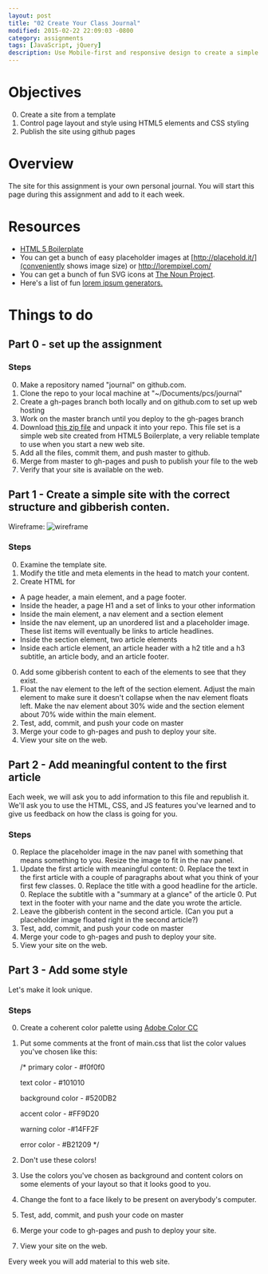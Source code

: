 ```yaml
---
layout: post
title: "02 Create Your Class Journal"
modified: 2015-02-22 22:09:03 -0800
category: assignments
tags: [JavaScript, jQuery]
description: Use Mobile-first and responsive design to create a simple magazine site.
---
```



Objectives
==========
0. Create a site from a template
0. Control page layout and style using HTML5 elements and CSS styling
0. Publish the site using github pages



Overview
========
The site for this assignment is your own personal journal. You will start this page during this assignment and add to it each week.

Resources
=========
* [HTML 5 Boilerplate](https://html5boilerplate.com/)
* You can get a bunch of easy placeholder images at [http://placehold.it/](conveniently shows image size) or http://lorempixel.com/
* You can get a bunch of fun SVG icons at [The Noun Project](http://thenounproject.com/).
* Here's a list of fun [lorem ipsum generators.](http://mashable.com/2013/07/11/lorem-ipsum/)

Things to do
=====

Part 0 - set up the assignment
----------------------------------

### Steps

0. Make a repository named "journal" on github.com.
0. Clone the repo to your local machine at "~/Documents/pcs/journal"
0. Create a gh-pages branch both locally and on github.com to set up web hosting
0. Work on the master branch until you deploy to the gh-pages branch
0. Download [this zip file]() and unpack it into your repo. This file set is a simple web site created from HTML5 Boilerplate, a very reliable template to use when you start a new web site.
0. Add all the files, commit them, and push master to github.
0. Merge from master to gh-pages and push to publish your file to the web
0. Verify that your site is available on the web.

Part 1 - Create a simple site with the correct structure and gibberish conten.
----------------------------------

Wireframe:
![wireframe](/primer/images/journal_wireframes.png "Wireframe")

### Steps

0. Examine the template site.
0. Modify the title and meta elements in the head to match your content.
0. Create HTML for
  - A page header, a main element, and a page footer.
  - Inside the header, a page H1 and a set of links to your other information
  - Inside the main element, a nav element and a section element
  - Inside the nav element, up an unordered list and a placeholder image. These list items will eventually be links to article headlines.
  - Inside the section element, two article elements
  - Inside each article element, an article header with a h2 title and a h3 subtitle, an article body, and an article footer.
0. Add some gibberish content to each of the elements to see that they exist.
0. Float the nav element to the left of the section element. Adjust the main element to make sure it doesn't collapse when the nav element floats left. Make the nav element about 30% wide and the section element about 70% wide within the main element.
0. Test, add, commit, and push your code on master
0. Merge your code to gh-pages and push to deploy your site.
0. View your site on the web.

Part 2 - Add meaningful content to the first article
----------------------------------

Each week, we will ask you to add information to this file and republish it. We'll ask you to use the HTML, CSS, and JS features you've learned and to give us feedback on how the class is going for you.


### Steps

0. Replace the placeholder image in the nav panel with something that means something to you. Resize the image to fit in the nav panel.
0. Update the first article with meaningful content:
    0. Replace the text in the first article with a couple of paragraphs about what you think of your first few classes.
    0. Replace the title with a good headline for the article.
    0. Replace the subtitle with a "summary at a glance" of the article
    0. Put text in the footer with your name and the date you wrote the article.
0. Leave the gibberish content in the second article. (Can you put a placeholder image floated right in the second article?)
0. Test, add, commit, and push your code on master
0. Merge your code to gh-pages and push to deploy your site.
0. View your site on the web.

Part 3 - Add some style
----------------------------------

Let's make it look unique.


### Steps

0. Create a coherent color palette using [Adobe Color CC](https://color.adobe.com/create/color-wheel/)
0. Put some comments at the front of main.css that list the color values you've chosen like this:

     /*
     primary color - #f0f0f0

     text color - #101010

     background color - #520DB2

     accent color - #FF9D20

     warning color -#14FF2F

     error color - #B21209
     */

0. Don't use these colors!
0. Use the colors you've chosen as background and content colors on some elements of your layout so that it looks good to you.
0. Change the font to a face likely to be present on averybody's computer.
0. Test, add, commit, and push your code on master
0. Merge your code to gh-pages and push to deploy your site.
0. View your site on the web.

Every week you will add material to this web site.
